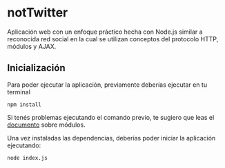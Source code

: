# notTwitter
Aplicación web con un enfoque práctico hecha con Node.js similar a reconocida red social en la cual se utilizan conceptos del protocolo HTTP, módulos y AJAX.

## Inicialización

Para poder ejecutar la aplicación, previamente deberías ejecutar en tu terminal

```
npm install
```
Si tenés problemas ejecutando el comando previo, te sugiero que leas el [documento](https://gist.github.com/a0viedo/39b4db96ebb9a6d16f35) sobre módulos.

Una vez instaladas las dependencias, deberías poder iniciar la aplicación ejecutando:
```
node index.js
```